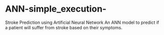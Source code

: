# ANN-simple_execution-
Stroke Prediction using Artificial Neural Network An ANN model to predict if a patient will suffer from stroke based on their symptoms.
